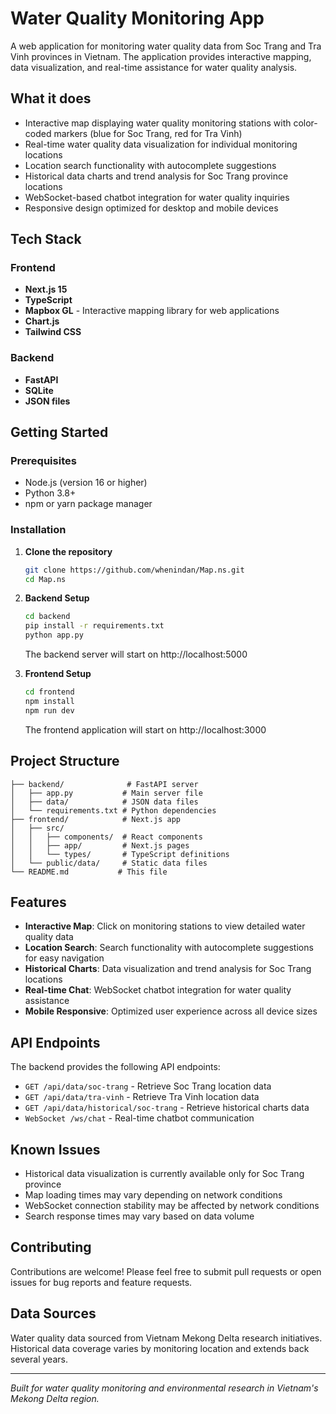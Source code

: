 # Water Quality Monitoring App

A web application for monitoring water quality data from Soc Trang and Tra Vinh provinces in Vietnam. The application provides interactive mapping, data visualization, and real-time assistance for water quality analysis.

## What it does

- Interactive map displaying water quality monitoring stations with color-coded markers (blue for Soc Trang, red for Tra Vinh)
- Real-time water quality data visualization for individual monitoring locations
- Location search functionality with autocomplete suggestions
- Historical data charts and trend analysis for Soc Trang province locations
- WebSocket-based chatbot integration for water quality inquiries
- Responsive design optimized for desktop and mobile devices

## Tech Stack

### Frontend
- **Next.js 15** 
- **TypeScript** 
- **Mapbox GL** - Interactive mapping library for web applications
- **Chart.js**
- **Tailwind CSS**

### Backend  
- **FastAPI**
- **SQLite** 
- **JSON files** 

## Getting Started

### Prerequisites
- Node.js (version 16 or higher)
- Python 3.8+
- npm or yarn package manager

### Installation

1. **Clone the repository**
   ```bash
   git clone https://github.com/whenindan/Map.ns.git
   cd Map.ns
   ```

2. **Backend Setup**
   ```bash
   cd backend
   pip install -r requirements.txt
   python app.py
   ```
   The backend server will start on http://localhost:5000

3. **Frontend Setup**
   ```bash
   cd frontend
   npm install
   npm run dev
   ```
   The frontend application will start on http://localhost:3000

## Project Structure

```
├── backend/              # FastAPI server
│   ├── app.py           # Main server file
│   ├── data/            # JSON data files
│   └── requirements.txt # Python dependencies
├── frontend/            # Next.js app
│   ├── src/
│   │   ├── components/  # React components
│   │   ├── app/         # Next.js pages
│   │   └── types/       # TypeScript definitions
│   └── public/data/     # Static data files
└── README.md           # This file
```

## Features

- **Interactive Map**: Click on monitoring stations to view detailed water quality data
- **Location Search**: Search functionality with autocomplete suggestions for easy navigation
- **Historical Charts**: Data visualization and trend analysis for Soc Trang locations
- **Real-time Chat**: WebSocket chatbot integration for water quality assistance
- **Mobile Responsive**: Optimized user experience across all device sizes

## API Endpoints

The backend provides the following API endpoints:

- `GET /api/data/soc-trang` - Retrieve Soc Trang location data
- `GET /api/data/tra-vinh` - Retrieve Tra Vinh location data  
- `GET /api/data/historical/soc-trang` - Retrieve historical charts data
- `WebSocket /ws/chat` - Real-time chatbot communication

## Known Issues

- Historical data visualization is currently available only for Soc Trang province
- Map loading times may vary depending on network conditions
- WebSocket connection stability may be affected by network conditions
- Search response times may vary based on data volume

## Contributing

Contributions are welcome! Please feel free to submit pull requests or open issues for bug reports and feature requests.

## Data Sources

Water quality data sourced from Vietnam Mekong Delta research initiatives. Historical data coverage varies by monitoring location and extends back several years.

---

*Built for water quality monitoring and environmental research in Vietnam's Mekong Delta region.*


